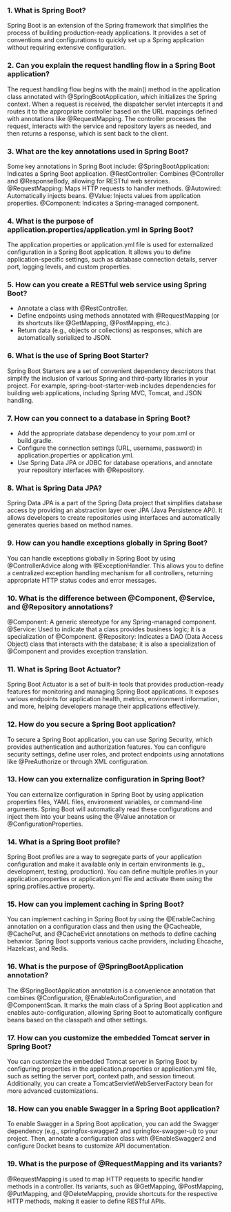 ### 1. What is Spring Boot?
Spring Boot is an extension of the Spring framework that simplifies the process of building production-ready applications. It provides a set of conventions and configurations to quickly set up a Spring application without requiring extensive configuration.

### 2. Can you explain the request handling flow in a Spring Boot application?
The request handling flow begins with the main() method in the application class annotated with @SpringBootApplication, which initializes the Spring context. When a request is received, the dispatcher servlet intercepts it and routes it to the appropriate controller based on the URL mappings defined with annotations like @RequestMapping. The controller processes the request, interacts with the service and repository layers as needed, and then returns a response, which is sent back to the client.

### 3. What are the key annotations used in Spring Boot?
Some key annotations in Spring Boot include:
@SpringBootApplication: Indicates a Spring Boot application.
@RestController: Combines @Controller and @ResponseBody, allowing for RESTful web services.
@RequestMapping: Maps HTTP requests to handler methods.
@Autowired: Automatically injects beans.
@Value: Injects values from application properties.
@Component: Indicates a Spring-managed component.

### 4. What is the purpose of application.properties/application.yml in Spring Boot?
The application.properties or application.yml file is used for externalized configuration in a Spring Boot application. It allows you to define application-specific settings, such as database connection details, server port, logging levels, and custom properties.

### 5. How can you create a RESTful web service using Spring Boot?
- Annotate a class with @RestController.
- Define endpoints using methods annotated with @RequestMapping (or its shortcuts like @GetMapping, @PostMapping, etc.).
- Return data (e.g., objects or collections) as responses, which are automatically serialized to JSON.

### 6. What is the use of Spring Boot Starter?
Spring Boot Starters are a set of convenient dependency descriptors that simplify the inclusion of various Spring and third-party libraries in your project. For example, spring-boot-starter-web includes dependencies for building web applications, including Spring MVC, Tomcat, and JSON handling.

### 7. How can you connect to a database in Spring Boot?
- Add the appropriate database dependency to your pom.xml or build.gradle.
- Configure the connection settings (URL, username, password) in application.properties or application.yml.
- Use Spring Data JPA or JDBC for database operations, and annotate your repository interfaces with @Repository.

### 8. What is Spring Data JPA?
Spring Data JPA is a part of the Spring Data project that simplifies database access by providing an abstraction layer over JPA (Java Persistence API). It allows developers to create repositories using interfaces and automatically generates queries based on method names.

### 9. How can you handle exceptions globally in Spring Boot?
You can handle exceptions globally in Spring Boot by using @ControllerAdvice along with @ExceptionHandler. This allows you to define a centralized exception handling mechanism for all controllers, returning appropriate HTTP status codes and error messages.

### 10. What is the difference between @Component, @Service, and @Repository annotations?
@Component: A generic stereotype for any Spring-managed component.
@Service: Used to indicate that a class provides business logic; it is a specialization of @Component.
@Repository: Indicates a DAO (Data Access Object) class that interacts with the database; it is also a specialization of @Component and provides exception translation.

### 11. What is Spring Boot Actuator?
Spring Boot Actuator is a set of built-in tools that provides production-ready features for monitoring and managing Spring Boot applications. It exposes various endpoints for application health, metrics, environment information, and more, helping developers manage their applications effectively.

### 12. How do you secure a Spring Boot application?
To secure a Spring Boot application, you can use Spring Security, which provides authentication and authorization features. You can configure security settings, define user roles, and protect endpoints using annotations like @PreAuthorize or through XML configuration.

### 13. How can you externalize configuration in Spring Boot?
You can externalize configuration in Spring Boot by using application properties files, YAML files, environment variables, or command-line arguments. Spring Boot will automatically read these configurations and inject them into your beans using the @Value annotation or @ConfigurationProperties.

### 14. What is a Spring Boot profile?
Spring Boot profiles are a way to segregate parts of your application configuration and make it available only in certain environments (e.g., development, testing, production). You can define multiple profiles in your application.properties or application.yml file and activate them using the spring.profiles.active property.

### 15. How can you implement caching in Spring Boot?
You can implement caching in Spring Boot by using the @EnableCaching annotation on a configuration class and then using the @Cacheable, @CachePut, and @CacheEvict annotations on methods to define caching behavior. Spring Boot supports various cache providers, including Ehcache, Hazelcast, and Redis.

### 16. What is the purpose of @SpringBootApplication annotation?
The @SpringBootApplication annotation is a convenience annotation that combines @Configuration, @EnableAutoConfiguration, and @ComponentScan. It marks the main class of a Spring Boot application and enables auto-configuration, allowing Spring Boot to automatically configure beans based on the classpath and other settings.

### 17. How can you customize the embedded Tomcat server in Spring Boot?
You can customize the embedded Tomcat server in Spring Boot by configuring properties in the application.properties or application.yml file, such as setting the server port, context path, and session timeout. Additionally, you can create a TomcatServletWebServerFactory bean for more advanced customizations.

### 18. How can you enable Swagger in a Spring Boot application?
To enable Swagger in a Spring Boot application, you can add the Swagger dependency (e.g., springfox-swagger2 and springfox-swagger-ui) to your project. Then, annotate a configuration class with @EnableSwagger2 and configure Docket beans to customize API documentation.

### 19. What is the purpose of @RequestMapping and its variants?
@RequestMapping is used to map HTTP requests to specific handler methods in a controller. Its variants, such as @GetMapping, @PostMapping, @PutMapping, and @DeleteMapping, provide shortcuts for the respective HTTP methods, making it easier to define RESTful APIs.


